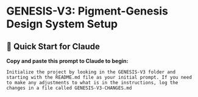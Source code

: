 # GENESIS-V3: Pigment-Genesis Design System Setup

## 🚀 Quick Start for Claude

**Copy and paste this prompt to Claude to begin:**

```
Initialize the project by looking in the GENESIS-V3 folder and starting with the README.md file as your initial prompt. If you need to make any adjustments to what is in the instructions, log the changes in a file called GENESIS-V3-CHANGES.md
```
